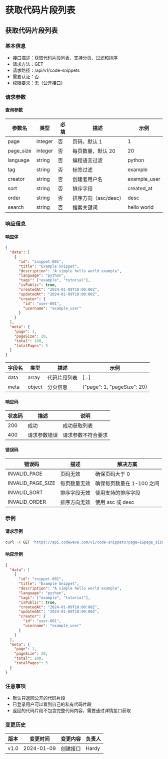 # 获取代码片段列表

## 获取代码片段列表

### 基本信息
- 接口描述：获取代码片段列表，支持分页、过滤和排序
- 请求方法：GET
- 请求路径：/api/v1/code-snippets
- 需要认证：否
- 权限要求：无（公开接口）

### 请求参数

#### 查询参数
| 参数名 | 类型 | 必填 | 描述 | 示例 |
|--------|------|------|------|------|
| page | integer | 否 | 页码，默认 1 | 1 |
| page_size | integer | 否 | 每页数量，默认 20 | 20 |
| language | string | 否 | 编程语言过滤 | python |
| tag | string | 否 | 标签过滤 | example |
| creator | string | 否 | 创建者用户名 | example_user |
| sort | string | 否 | 排序字段 | created_at |
| order | string | 否 | 排序方向（asc/desc） | desc |
| search | string | 否 | 搜索关键词 | hello world |

### 响应信息

#### 响应体
```json
{
  "data": [
    {
      "id": "snippet-001",
      "title": "Example Snippet",
      "description": "A simple hello world example",
      "language": "python",
      "tags": ["example", "tutorial"],
      "isPublic": true,
      "createdAt": "2024-01-09T10:00:00Z",
      "updatedAt": "2024-01-09T10:00:00Z",
      "creator": {
        "id": "user-001",
        "username": "example_user"
      }
    }
  ],
  "meta": {
    "page": 1,
    "pageSize": 20,
    "total": 100,
    "totalPages": 5
  }
}
```

| 字段名 | 类型 | 描述 | 示例 |
|--------|------|------|------|
| data | array | 代码片段列表 | [...] |
| meta | object | 分页信息 | {"page": 1, "pageSize": 20} |

#### 响应码
| 状态码 | 描述 | 说明 |
|--------|------|------|
| 200 | 成功 | 成功获取列表 |
| 400 | 请求参数错误 | 请求参数不符合要求 |

#### 错误码
| 错误码 | 描述 | 解决方案 |
|--------|------|----------|
| INVALID_PAGE | 页码无效 | 确保页码大于 0 |
| INVALID_PAGE_SIZE | 每页数量无效 | 确保每页数量在 1-100 之间 |
| INVALID_SORT | 排序字段无效 | 使用支持的排序字段 |
| INVALID_ORDER | 排序方向无效 | 使用 asc 或 desc |

### 示例

#### 请求示例
```bash
curl -X GET 'https://api.codewave.com/v1/code-snippets?page=1&page_size=20&language=python&sort=created_at&order=desc'
```

#### 响应示例
```json
{
  "data": [
    {
      "id": "snippet-001",
      "title": "Example Snippet",
      "description": "A simple hello world example",
      "language": "python",
      "tags": ["example", "tutorial"],
      "isPublic": true,
      "createdAt": "2024-01-09T10:00:00Z",
      "updatedAt": "2024-01-09T10:00:00Z",
      "creator": {
        "id": "user-001",
        "username": "example_user"
      }
    }
  ],
  "meta": {
    "page": 1,
    "pageSize": 20,
    "total": 100,
    "totalPages": 5
  }
}
```

### 注意事项
- 默认只返回公开的代码片段
- 已登录用户可以看到自己的私有代码片段
- 返回的代码片段不包含完整代码内容，需要通过详情接口获取

### 变更历史
| 版本 | 变更时间 | 变更内容 | 负责人 |
|------|----------|----------|--------|
| v1.0 | 2024-01-09 | 创建接口 | Hardy | 